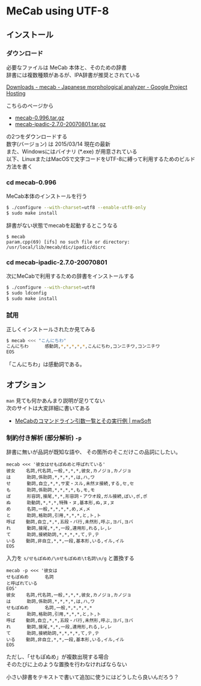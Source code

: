 # MeCab using UTF-8

## インストール

### ダウンロード

必要なファイルは MeCab 本体と、そのための辞書  
辞書には複数種類があるが、IPA辞書が推奨とされている

[Downloads - mecab - Japanese morphological analyzer - Google Project Hosting](https://code.google.com/p/mecab/downloads/list)

こちらのページから

- [mecab-0.996.tar.gz](https://code.google.com/p/mecab/downloads/detail?name=mecab-0.996.tar.gz&can=2&q=)
- [mecab-ipadic-2.7.0-20070801.tar.gz](https://code.google.com/p/mecab/downloads/detail?name=mecab-ipadic-2.7.0-20070801.tar.gz&can=2&q=)

の2つをダウンロードする  
数字(バージョン) は 2015/03/14 現在の最新  
また、Windowsにはバイナリ (*.exe) が用意されている  
以下、LinuxまたはMacOSで文字コードをUTF-8に縛って利用するためのビルド方法を書く

### cd mecab-0.996

MeCab本体のインストールを行う

```bash
$ ./configure --with-charset=utf8 --enable-utf8-only
$ sudo make install
```

辞書がない状態でmecabを起動するとこうなる

```
$ mecab
param.cpp(69) [ifs] no such file or directory: /usr/local/lib/mecab/dic/ipadic/dicrc
```

### cd mecab-ipadic-2.7.0-20070801

次にMeCabで利用するための辞書をインストールする

```bash
$ ./configure --with-charset=utf8
$ sudo ldconfig
$ sudo make install
```

### 試用

正しくインストールされたか見てみる

```bash
$ mecab <<< "こんにちわ"
こんにちわ      感動詞,*,*,*,*,*,こんにちわ,コンニチワ,コンニチワ
EOS
```

「こんにちわ」は感動詞である。

## オプション

`man` 見ても何かあんまり説明が足りてない  
次のサイトは大変詳細に書いてある  

- [MeCabのコマンドライン引数一覧とその実行例 | mwSoft](http://www.mwsoft.jp/programming/munou/mecab_command.html)

### 制約付き解析 (部分解析) `-p`

辞書に無いが品詞が既知な語や、
その箇所のそこだけこの品詞にしたい。

```
mecab <<< '彼女はせもぽぬめと呼ばれている'
彼女    名詞,代名詞,一般,*,*,*,彼女,カノジョ,カノジョ
は      助詞,係助詞,*,*,*,*,は,ハ,ワ
せ      動詞,自立,*,*,サ変・スル,未然ヌ接続,する,セ,セ
も      助詞,係助詞,*,*,*,*,も,モ,モ
ぽ      形容詞,接尾,*,*,形容詞・アウオ段,ガル接続,ぽい,ポ,ポ
ぬ      助動詞,*,*,*,特殊・ヌ,基本形,ぬ,ヌ,ヌ
め      名詞,一般,*,*,*,*,め,メ,メ
と      助詞,格助詞,引用,*,*,*,と,ト,ト
呼ば    動詞,自立,*,*,五段・バ行,未然形,呼ぶ,ヨバ,ヨバ
れ      動詞,接尾,*,*,一段,連用形,れる,レ,レ
て      助詞,接続助詞,*,*,*,*,て,テ,テ
いる    動詞,非自立,*,*,一段,基本形,いる,イル,イル
EOS
```

入力を
`s/せもぽぬめ/\nせもぽぬめ\t名詞\n/g`
と置換する

```
mecab -p <<< '彼女は
せもぽぬめ      名詞
と呼ばれている
EOS'
彼女    名詞,代名詞,一般,*,*,*,彼女,カノジョ,カノジョ
は      助詞,係助詞,*,*,*,*,は,ハ,ワ
せもぽぬめ      名詞,一般,*,*,*,*,*
と      助詞,格助詞,引用,*,*,*,と,ト,ト
呼ば    動詞,自立,*,*,五段・バ行,未然形,呼ぶ,ヨバ,ヨバ
れ      動詞,接尾,*,*,一段,連用形,れる,レ,レ
て      助詞,接続助詞,*,*,*,*,て,テ,テ
いる    動詞,非自立,*,*,一段,基本形,いる,イル,イル
EOS
```

ただし、「せもぽぬめ」が複数出現する場合  
そのたびに上のような置換を行わなければならない

小さい辞書をテキストで書いて追加に使うにはどうしたら良いんだろう？
